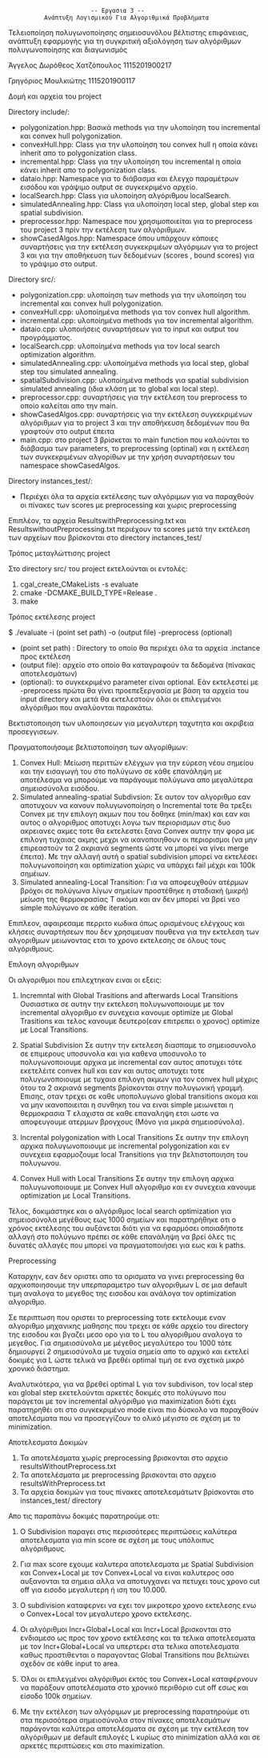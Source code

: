                            -- Εργασια 3 --
              Ανάπτυξη Λογισμικού Για Αλγοριθμικά Προβλήματα
              
Τελειοποίηση πολυγωνοποίησης σημειοσυνόλου βέλτιστης επιφάνειας, ανάπτυξη εφαρμογής 
    για τη συγκριτική αξιολόγηση των αλγόριθμων πολυγωνοποίησης και διαγωνισμός


Άγγελος Δωρόθεος Χατζόπουλος 1115201900217

Γρηγόριος Μουλκιώτης 1115201900117


Δομή και αρχεία του project

Directory include/:
- polygonization.hpp: Βασικά methods για την υλοποίηση του incremental και convex hull polygonization.
- convexHull.hpp: Class για την υλοποίηση του convex hull η οποία κάνει inherit απο το polygonization class.
- incremental.hpp: Class για την υλοποίηση του incremental η οποία κάνει inherit απο το polygonization class.
- dataio.hpp: Namespace για το διάβασμα και έλεγχο παραμέτρων εισόδου και γράψιμο output σε συγκεκριμένο αρχείο.
- localSearch.hpp: Class για υλοποίηση αλγόριθμου localSearch.
- simulatedAnnealing.hpp: Class για υλοποίηση local step, global step και spatial subdivision.
- preprocessor.hpp: Namespace που χρησιμοποιείται για το preprocess του project 3 πρίν την εκτέλεση των αλγόριθμων.
- showCasedAlgos.hpp: Namespace όπου υπάρχουν κάποιες συναρτήσεις για την εκτέλεση συγκεκριμέων αλγόριμων για το project 3 και για την αποθήκευση των δεδομένων (scores , bound scores) για το γράψιμο στο output.


Directory src/:
- polygonization.cpp: υλοποίηση των methods για την υλοποίηση του incremental και convex hull polygonization.
- convexHull.cpp: υλοποίημένα methods για τον convex hull algorithm.
- incremental.cpp: υλοποίημένα methods για τον incremental algorithm.
- dataio.cpp: υλοποιήσεις συναρτήσεων για το input και output του προγράμματος.
- localSearch.cpp: υλοποίημένα methods για τον local search optimization algorithm.
- simulatedAnnealing.cpp: υλοποίημένα methods για local step, global step του simulated annealing.
- spatialSubdivision.cpp: υλοποίημένα methods για spatial subdivision simulated annealing (ιδια κλάση με το global και local step).
- preprocessor.cpp: συναρτήσεις για την εκτέλεση του preprocess το οποίο καλείται απο την main.
- showCasedAlgos.cpp: συναρτήσεις για την εκτέλεση συγκεκριμένων αλγόριθμων για το project 3 και την αποθήκευση δεδομένων που θα γραφτούν στο output έπειτα
- main.cpp: στο project 3 βρίσκεται το main function που καλούνται το διάβασμα των parameters, το preprocessing (optinal) και η εκτέλεση των συγκεκριμένων αλγορίθων με την χρήση συναρτήσεων του namespace showCasedAlgos.


Directory instances_test/:
- Περιέχει όλα τα αρχεία εκτέλεσης των αλγόριμων για να παραχθούν οι πίνακες των scores με preprocessing και χωρις preprocessing

Επιπλέον, τα αρχεία ResultswithPreprocessing.txt και ResultswithoutPreprocessing.txt περιέχουν τα scores μετά την εκτέλεση των αρχείων που βρίσκονται στο directory inctances_test/

Τρόπος μεταγλώττισης project

Στο directory src/ του project εκτελούνται οι εντολές:

1) cgal_create_CMakeLists -s evaluate
2) cmake -DCMAKE_BUILD_TYPE=Release .
3) make


Τρόπος εκτέλεσης project

$ ./evaluate -i (point set path) -o (output file) -preprocess (optional)

  - (point set path) : Directory το οποίο θα περιέχει όλα τα αρχεία .inctance προς εκτέλεση
  - (output file): αρχείο στο οποίο θα καταγραφούν τα δεδομένα (πίνακας αποτελεσμάτων)
  - (optional): το συγκεκριμένο parameter είναι optional. Εάν εκτελεστεί με -preprocess πρώτα θα γίνει προεπεξεργασία με βάση τα αρχεία του input directory και μετά θα εκτελεστούν όλοι οι επιλεγμένοι αλγόριθμοι που αναλύονται παρακάτω.


    
Βεκτιστοποιηση των υλοποιησεων για μεγαλυτερη ταχυτητα και ακριβεια προσεγγισεων.

Πραγματοποιήσαμε βελτιστοποίηση των αλγορίθμων:

   1) Convex Hull: Μείωση περιττών ελέγχων για την εύρεση νέου σημείου και την εισαγωγή του στο πολύγωνο σε κάθε επανάληψη με αποτέλεσμα να μπορούμε να παράγουμε πολύγωνα απο μεγαλύτερα σημειοσύνολα εισόδου.
   2) Simulated annealing-spatial Subdivsion: Σε αυτον τον αλγοριθμο εαν αποτυχουν να κανουν πολυγωνοποίηση ο Incremental τοτε θα τρεξει Convex με την επιλογη ακμων που του δοθηκε (min/max) και εαν και αυτος ο αλγοριθμος αποτυχει λογω των περιορισμων στις δυο ακρειανες ακμες τοτε θα εκτελεστει ξανα Convex αυτην την φορα με επιλογη τυχαιας ακμης μεχρι να ικανοποιηθουν οι περιορισμοι (να μην επιρεαστούν τα 2 ακριανά segments ώστε να μπορεί να γίνει merge έπειτα). Με την αλλαγή αυτή ο spatial subdivision μπορεί να εκτελέσει πολυγωνοποίηση και optimization χώρις να υπάρχει fail μέχρι και 100k σημέιων.
   3) Simulated annealing-Local Transition: Για να αποφευχθούν ατέρμων βρόχοι σε πολύγωνα λίγων σημείων προστέθηκε η σταδιακή (μικρή) μείωση της θερμοκρασίας T ακόμα και αν δεν μπορεί να βρεί νεο simple πολύγωνο σε κάθε iteration.
   
  Επιπλεον, αφαιρεσαμε περριτο κωδικα όπως ορισμένους ελέγχους και κλήσεις συναρτήσεων που δεν χρησιμευαν πουθενα για την εκτελεση των αλγοριθμων μειωνοντας ετσι το χρονο εκτελεσης σε όλους τους αλγόριθμους.



Επιλογη αλγοριθμων

Οι αλγοριθμοι που επιλεχτηκαν ειναι οι εξεις:

1) Incremntal with Global Trasitions and afterwards Local Transitions
Ουσιαστικα σε αυτην την εκτελεση πολυγωνοποιουμε με τον incremental αλγοριθμο εν συνεχεια κανουμε optimize με Global Trasitions και τελος κανουμε δευτερο(εαν επιτρεπει ο χρονος) optimize με Local Transitions.

2) Spatial Subdivision
Σε αυτην την εκτελεση διασπαμε το σημειοσυνολο σε επιμερους υποσυνολα και για καθενα υποσυνολο το πολυγωνοποιουμε αρχικα με incremental εαν αυτος αποτυχει τότε εκετελέιτε convex hull και εαν και αυτος αποτυχει τοτε πολυγωνοποιουμε με τυχαια επιλογη ακμων για τον convex hull μέχρις ότου τα 2 ακριανά segments βρίσκονται στην πολυγωνική γραμμή. Επισης, οταν τρεχει σε καθε υποπολυγωνο global transitions ακομα και να μην ικανοποιειται η συνθηκη του να ειναι simple μειωνεται η θερμοκρασια T ελαχιστα σε καθε επαναληψη ετσι ωστε να αποφευγουμε ατερμων βρογχους (Μόνο για μικρά σημειοσύνολα).

3) Incrental polygonization with Local Transitions
Σε αυτην την επιλογη αρχικα πολυγωνοποιουμε με incremental polygonization και εν συνεχεια εφαρμοζουμε local Transitions για την βελτιστοποιηση του πολυγωνου.

4) Convex Hull with Local Transitions
Σε αυτην την επιλογη αρχικα πολυγωνοποιουμε με Convex Hull αλγοριθμο και εν συνεχεια κανουμε optimization με Local Transitions.

Τέλος, δοκιμάστηκε και ο αλγόριθμος local search optimization για σημειοσύνολα μεγέθους εως 1000 σημείων και παρατηρήθηκε οτι ο χρόνος εκτέλεσης του αυξάνεται διότι για να εφαρμόσει οποιαδήποτε αλλαγή στο πολύγωνο πρέπει σε κάθε επανάληψη να βρεί όλες τις δυνατές αλλαγές που μπορεί να πραγματοποιήσει για εως και k paths. 


Preprocessing

Καταρχην, εαν δεν οριστει απο τα ορισματα να γινει preprocessing θα αρχικοποιησουμε την υπερπαραμετρο των αλγοριθμων L σε μια default τιμη αναλογα το μεγεθος της εισοδου και ανάλογα τον optimization αλγοριθμο.

Σε περιπτωση που οριστει το preprocessing τοτε εκτελουμε εναν αλγοριθμο μηχανικης μαθησης που τρεχει σε κάθε αρχείο του directory της εισοδου και βγαζει μεσο ορο για το L του αλγοριθμου αναλογα το μεγεθος. Για σημειοσύνολα με μέγεθος μεγαλύτερο του 1000 τότε δημιουργεί 2 σημειοσύνολα με τυχαία σημεία απο το αρχικό και εκτελεί δοκιμές για L ώστε τελικά να βρεθέι optimal τιμή σε ενα σχετικά μικρό χρονικό διάστημα.

Αναλυτικότερα, για να βρεθεί optimal L για τον subdivison, τον local step και global step εκετελούνται αρκετές δοκιμές στο πολύγωνο που παράγεται με τον incremental αλγόριθμο για maximization διότι έχει παρατηρηθέι οτι στο συγκεκριμένο mode είναι πιο δύσκολο να παραχθούν αποτελέσματα που να προσεγγίζουν το ολικό μέγιστο σε σχέση με το minimization.



Αποτελεσματα Δοκιμών

1) Τα αποτελέσματα χωρίς preprocessing βρισκονται στο αρχειο resultsWithoutPreprocess.txt  
2) Τα αποτελέσματα με preprocessing βρισκονται στο αρχειο resultsWithPreprocess.txt  
3) Τα αρχεία δοκιμών για τους πίνακες αποτελεσμάτωτν βρίσκονται στο instances_test/ directory

Απο τις παραπάνω δοκιμές παρατηρούμε οτι:

1) Ο Subdivision παραγει στις περισσότερες περιπτώσεις καλύτερα αποτελεσματα για min score σε σχέση με τους υπόλοιπυς αλγόριθμους.

2) Για max score εχουμε καλυτερα αποτελεσματα με Spatial Subdivision και Convex+Local με τον Convex+Local να ειναι καλυτερος οσο αυξανονται τα σημεια αλλα να αποτυγχανει να πετυχει τους χρονο cut off για εισοδο μεγαλυτερη ή ιση του 10.000.

3) Ο subdivision καταφερνει να εχει τον μικροτερο χρονο εκτελεσης ενω ο Convex+Local τον μεγαλυτερο χρονο εκτελεσης.

4) Οι αλγόριθμοι Incr+Global+Local και Incr+Local βρισκονται στο ενδιαμεσο ως προς τον χρονο εκτέλεσης και τα τελικα αποτελεσματα με τον Incr+Global+Local να υπερτερει στα τελικα αποτελεσματα καθως προστιθενται ο παραγοντας Global Transitions που βελτιώνει σχεδόν σε κάθε input το area.

5) Όλοι οι επιλεγμένοι αλγόριθμοι εκτός του Convex+Local καταφέρνουν να παράξουν αποτελέσματα στο χρονικό περιθόριο cut off εσως και είσοδο 100k σημείων.

6) Με την εκτέλεση των αλγόριμων με preprocessing παρατηρούμε οτι στα περισσότερα σημειοσύνολα στον πίνακες αποτελεσμάτων παράγονται καλύτερα αποτελέσματα σε σχέση με την εκτέλεση τον αλγόριθμων με default επιλογές L κυρίως στο minimization αλλά και σε αρκετές περιπτώσεις και στο maximization.
